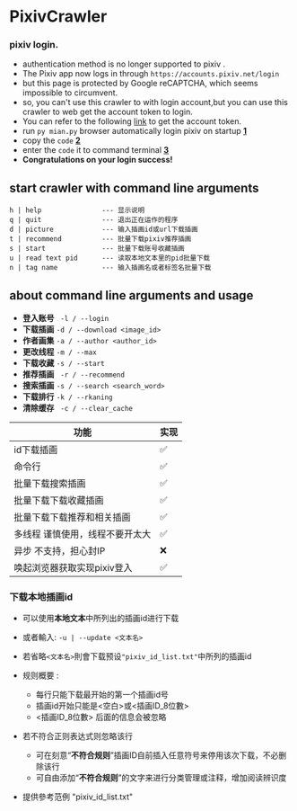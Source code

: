 # PixivCrawler

### pixiv login.

- authentication method is no longer supported to pixiv .
- The Pixiv app now logs in through `https://accounts.pixiv.net/login`
- but this page is protected by Google reCAPTCHA, which seems impossible to circumvent.
- so, you can't use this crawler to with login account,but you can use this crawler to web get the account token to
  login.
- You can refer to the following [link](/docs) to get the account token.
- run `py mian.py` browser automatically login pixiv on startup **[1](/docs/1.png)**
- copy the `code`  **[2](/docs/2.png)**
- enter the `code` it to command terminal  **[3](/docs/3.png)**
- **Congratulations on your login success!**

## start crawler with command line arguments

```
h | help               --- 显示说明
q | quit               --- 退出正在运作的程序
d | picture            --- 输入插画id或url下载插画
t | recommend          --- 批量下载pixiv推荐插画
s | start              --- 批量下载账号收藏插画
u | read text pid      --- 读取本地文本里的pid批量下载
n | tag name           --- 输入插画名或者标签名批量下载
```

## about command line arguments and usage

- **登入账号** ``` -l / --login```
- **下载插画** ``` -d / --download <image_id> ```
- **作者画集** ``` -a / --author <author_id> ```
- **更改线程** ``` -m / --max ```
- **下载收藏** ``` -s / --start ```
- **推荐插画** ``` -r / --recommend```
- **搜索插画** ``` -s / --search <search_word> ```
- **下载排行** ``` -k / --rkaning ```
- **清除缓存** ``` -c / --clear_cache```

| 功能               | 实现  |
|------------------|-----|
| id下载插画           | ✅   |
| 命令行              | ✅   |
| 批量下载搜索插画         | ✅   |
| 批量下载下载收藏插画       | ✅   |
| 批量下载下载推荐和相关插画    | ✅   |
| 多线程 谨慎使用，线程不要开太大 | ✅   |
| 异步 不支持，担心封IP     | ❌   |
| 唤起浏览器获取实现pixiv登入 | ✅   |

### 下载本地插画id

* 可以使用**本地文本**中所列出的插画id进行下载<p>
* 或者輸入:  `-u | --update <文本名>`  <p>
* 若省略`<文本名>`則會下载预设`"pixiv_id_list.txt"`中所列的插画id<br>

* 规则概要 :
    * 每行只能下载最开始的第一个插画id号
    * 插画id开始只能是<空白>或<插画ID_8位數>
    * <插画ID_8位數> 后面的信息会被忽略
* 若不符合正则表达式则忽略该行
    * 可在刻意“**不符合规则**”插画ID自前插入任意符号来停用该次下载，不必删除该行
    * 可自由添加“**不符合规则**”的文字来进行分类管理或注释，增加阅读辨识度
* 提供參考范例 "pixiv_id_list.txt"

